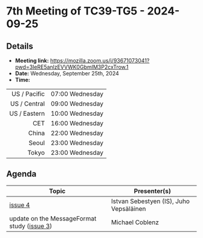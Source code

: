 # 7th Meeting of TC39-TG5 - 2024-09-25

## Details
- **Meeting link:** https://mozilla.zoom.us/j/93671073041?pwd=3IeRE5anlzEVVWK0GbmIM3P2cxTrow.1
- **Date:** Wednesday, September 25th, 2024
- **Time:**
  
|              |                 |
| -----------: | --------------- |
| US / Pacific | 07:00 Wednesday |
| US / Central | 09:00 Wednesday |
| US / Eastern | 10:00 Wednesday |
|          CET | 16:00 Wednesday |
|        China | 22:00 Wednesday |
|        Seoul | 23:00 Wednesday |
|        Tokyo | 23:00 Wednesday |



## Agenda
|Topic|Presenter(s)|
|-----|------------|
|[issue 4](https://github.com/tc39/tg5/issues/4)|Istvan Sebestyen (IS), Juho Vepsäläinen|
|update on the MessageFormat study ([issue 3](https://github.com/tc39/tg5/issues/3)) |Michael Coblenz|
